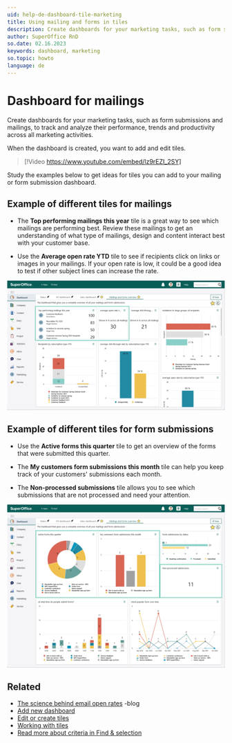 ```yaml
---
uid: help-de-dashboard-tile-marketing
title: Using mailing and forms in tiles
description: Create dashboards for your marketing tasks, such as form submissions and mailings, to track and analyze their performance, trends and productivity across all marketing activities.
author: SuperOffice RnD
so.date: 02.16.2023
keywords: dashboard, marketing
so.topic: howto
language: de
---
```


# Dashboard for mailings

Create dashboards for your marketing tasks, such as form submissions and mailings, to track and analyze their performance, trends and productivity across all marketing activities.

When the dashboard is created, you want to add and edit tiles.

<!-- markdownlint-disable-next-line MD034 DOCSMD007 -->
> [!Video https://www.youtube.com/embed/lz9rEZI_2SY]

Study the examples below to get ideas for tiles you can add to your mailing or form submission dashboard.

## Example of different tiles for mailings

* The **Top performing mailings this year** tile is a great way to see which mailings are performing best. Review these mailings to get an understanding of what type of mailings, design and content interact best with your customer base.

* Use the **Average open rate YTD** tile to see if recipients click on links or images in your mailings. If your open rate is low, it could be a good idea to test if other subject lines can increase the rate.

![The example shows different mailings tiles you can use to get a overview of your data -screenshot][img1]

## Example of different tiles for form submissions

* Use the **Active forms this quarter** tile to get an overview of the forms that were submitted this quarter.

* The **My customers form submissions this month** tile can help you keep track of your customers' submissions each month.

* The **Non-processed submissions** tile allows you to see which submissions that are not processed and need your attention.

![The example shows different form submission tiles you can use to get a overview of your data -screenshot][img2]

## Related

* [The science behind email open rates][1] -blog
* [Add new dashboard][5]
* [Edit or create tiles][3]
* [Working with tiles][6]
* [Read more about criteria in Find & selection][2]

<!-- Referenced links -->
[1]: https://www.superoffice.com/blog/email-open-rates/
[2]: ../../search-options/learn/search-criteria.md
[3]: edit-tile.md
[5]: create.md
[6]: working-with-tiles.md

<!-- Referenced images -->
[img1]: media/user-mailing-dashboard.png
[img2]: media/user-mailing-dashboard-forms.png

